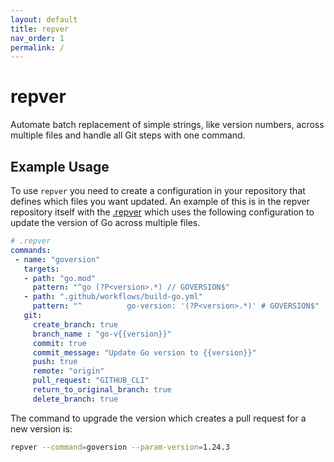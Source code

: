 ```yaml
---
layout: default
title: repver
nav_order: 1
permalink: /
---
```


# repver

Automate batch replacement of simple strings, like version numbers, across multiple files and handle all Git steps with one command.

## Example Usage

To use `repver` you need to create a configuration in your repository that defines which files you want updated.  An example of this is in the repver repository itself with the [.repver](https://github.com/UnitVectorY-Labs/repver/blob/main/.repver) which uses the following configuration to update the version of Go across multiple files.

```yaml
# .repver
commands:
 - name: "goversion"
   targets:
   - path: "go.mod"
     pattern: "^go (?P<version>.*) // GOVERSION$"
   - path: ".github/workflows/build-go.yml"
     pattern: "^          go-version: '(?P<version>.*)' # GOVERSION$"
   git:
     create_branch: true
     branch_name : "go-v{{version}}"
     commit: true
     commit_message: "Update Go version to {{version}}"
     push: true
     remote: "origin"
     pull_request: "GITHUB_CLI"
     return_to_original_branch: true
     delete_branch: true
```

The command to upgrade the version which creates a pull request for a new version is:

```bash
repver --command=goversion --param-version=1.24.3
```
